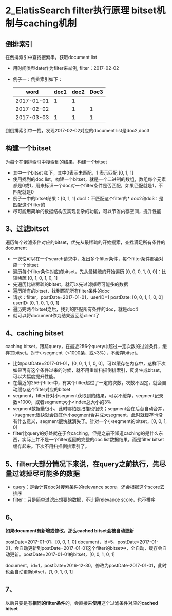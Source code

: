 # 2_ElatisSearch filter执行原理 bitset机制与caching机制

## 倒排索引

在倒排索引中查找搜索串，获取document list

- 用时间类型date作为filter来举例, filter：2017-02-02

- 例子一：倒排索引如下：

  | word       | doc1 | doc2 | Doc3 |
  | ---------- | ---- | ---- | ---- |
  | 2017-01-01 | 1    | 1    |      |
  | 2017-02-02 |      | 1    | 1    |
  | 2017-03-03 | 1    | 1    | 1    |

到倒排索引中一找，发现2017-02-02对应的document list是doc2,doc3

## 构建一个bitset

为每个在倒排索引中搜索到的结果，构建一个bitset

- 其中一个bitset 如下，其中0表示未匹配，1 表示匹配
  [0, 1, 1]
- 使用找到的doc list，构建一个bitset，就是一个二进制的数组，数组每个元素都是0或1，用来标识一个doc对一个filter条件是否匹配，如果匹配就是1，不匹配就是0
- 例子一中的bitset结果：[0, 1, 1]
  doc1：不匹配这个filter的* doc2和do3：是匹配这个filter的
- 尽可能用简单的数据结构去实现复杂的功能，可以节省内存空间，提升性能

## 3、过滤bitset

遍历每个过滤条件对应的bitset，优先从最稀疏的开始搜索，查找满足所有条件的document

- 一次性可以在一个search请求中，发出多个filter条件，每个filter条件都会对应一个bitset
- 遍历每个filter条件对应的bitset，先从最稀疏的开始遍历
  [0, 0, 0, 1, 0, 0]：比较稀疏
  [0, 1, 0, 1, 0, 1]
- 先遍历比较稀疏的bitset，就可以先过滤掉尽可能多的数据
- 遍历所有的bitset，找到匹配所有filter条件的doc
- 请求：filter，postDate=2017-01-01，userID=1
  postDate: [0, 0, 1, 1, 0, 0]
  userID:   [0, 1, 0, 1, 0, 1]
- 遍历完两个bitset之后，找到的匹配所有条件的doc，就是doc4
- 就可以将document作为结果返回给client了



## 4、caching bitset

caching bitset，跟踪query，在最近256个query中超过一定次数的过滤条件，缓存其bitset。对于小segment（<1000条，或<3%），不缓存bitset。

- 比如postDate=2017-01-01，[0, 0, 1, 1, 0, 0]，可以缓存在内存中，这样下次如果再有这个条件过来的时候，就不用重新扫描倒排索引，反复生成bitset，可以大幅度提升性能。
- 在最近的256个filter中，有某个filter超过了一定的次数，次数不固定，就会自动缓存这个filter对应的bitset
- segment，filter针对小segment获取到的结果，可以不缓存，segment记录数<1000，或者segment大小<index总大小的3%
- segment数据量很小，此时哪怕是扫描也很快；segment会在后台自动合并，小segment很快就会跟其他小segment合并成大segment，此时就缓存也没有什么意义，segment很快就消失了。针对一个小segment的bitset，[0, 0, 1, 0]
- filter比query的好处就在于会caching，但是之前不知道caching的是什么东西，实际上并不是一个filter返回的完整的doc list数据结果。而是filter bitset缓存起来。下次不用扫描倒排索引了。

## 5、filter**大部分情况下来说，**在query之前**执行，先尽量**过滤掉**尽可能**多的数据

- query：是会计算doc对搜索条件的relevance score，还会根据这个score去排序
- filter：只是简单过滤出想要的数据，不计算relevance score，也不排序

## 6、

**如果document有新增或修改，那么cached bitset会被自动更新**

postDate=2017-01-01，[0, 0, 1, 0]
document，id=5，postDate=2017-01-01，会自动更新到postDate=2017-01-01这个filter的bitset中，全自动，缓存会自动更新。postDate=2017-01-01的bitset，[0, 0, 1, 0, 1]

document，id=1，postDate=2016-12-30，修改为postDate-2017-01-01，此时也会自动更新bitset，[1, 0, 1, 0, 1]

## 7、

以后只要是有**相同的filter条件**的，会直接来**使用**这个过滤条件对应的**cached bitset**